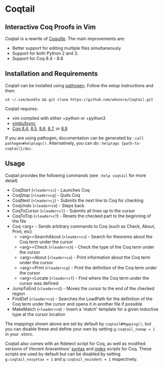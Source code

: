# Coqtail
## Interactive Coq Proofs in Vim

Coqtail is a rewrite of
[Coquille](https://github.com/the-lambda-church/coquille).
The main improvements are:
- Better support for editing multiple files simultaneously
- Support for both Python 2 and 3.
- Support for Coq 8.4 - 8.8

Installation and Requirements
-----------------------------
Coqtail can be installed using
[pathogen](https://github.com/tpope/vim-pathogen).
Follow the setup instructions and then:

    cd ~/.vim/bundle && git clone https://github.com/whonore/Coqtail.git

Coqtail requires:
- vim compiled with either +python or +python3
- [vimbufsync](https://github.com/let-def/vimbufsync)
- [Coq 8.4](https://coq.inria.fr/coq-84),
  [8.5](https://coq.inria.fr/coq-85),
  [8.6](https://coq.inria.fr/coq-86),
  [8.7](https://coq.inria.fr/coq-87), or
  [8.8](https://github.com/coq/coq/releases/tag/V8.8.1)

If you are using pathogen, documentation can be generated by
`:call pathogen#helptags()`. Alternatively, you can do `:helptags
{path-to-coqtail}/doc`.

Usage
-----
Coqtail provides the following commands (see `:help coqtail` for more detail)
- CoqStart (`<leader>cc`) - Launches Coq
- CoqStop (`<leader>cq`) - Quits Coq
- CoqNext (`<leader>cj`) - Submits the next line to Coq for checking
- CoqUndo (`<leader>ck`) - Steps back
- CoqToCursor (`<leader>cl`) - Submits all lines up to the cursor
- CoqToTop (`<leader>cT`) - Resets the checked part to the beginning of the
  file
- Coq \<arg> - Sends arbitrary commands to Coq (such as Check, About, Print,
  etc)
  + \<arg>=SearchAbout (`<leader>cs`) - Search for theorems about the Coq term
    under the cursor
  + \<arg>=Check (`<leader>ch`) - Check the type of the Coq term under the
    cursor
  + \<arg>=About (`<leader>ca`) - Print information about the Coq term under
    the cursor
  + \<arg>=Print (`<leader>cp`) - Print the definition of the Coq term under
    the cursor
  + \<arg>=Locate (`<leader>cf`) - Find where the Coq term under the cursor was
    defined
- JumpToEnd (`<leader>cG`) - Moves the cursor to the end of the checked region
- FindDef (`<leader>co`) - Searches the LoadPath for the definition of the Coq
  term under the cursor and opens it in another file if possible
- MakeMatch (`<leader>cm`) - Insert a 'match' template for a given Inductive
  type at the cursor location

The mappings shown above are set by default by `coqtail#Mapping()`, but you can
disable these and define your own by setting `g:coqtail_nomap = 1` in your
.vimrc.

Coqtail also comes with an ftdetect script for Coq, as well as modified
versions of Vincent Aravantinos'
[syntax](http://www.vim.org/scripts/script.php?script_id=2063) and
[index](http://www.vim.org/scripts/script.php?script_id=2079) scripts for Coq.
These scripts are used by default but can be disabled by setting
`g:coqtail_nosyntax = 1` and `g:coqtail_noindent = 1` respectively.
